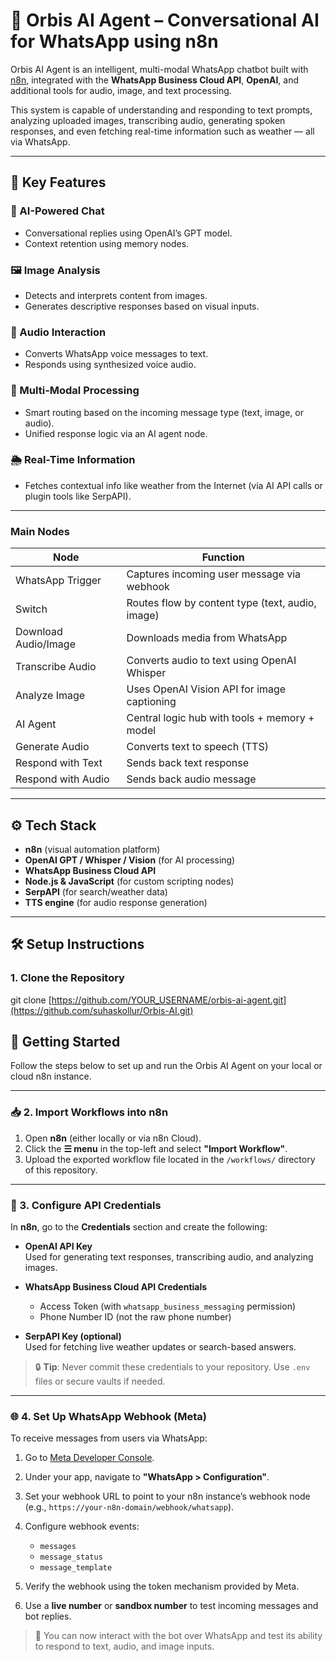 # 🤖 Orbis AI Agent – Conversational AI for WhatsApp using n8n

Orbis AI Agent is an intelligent, multi-modal WhatsApp chatbot built with [n8n](https://n8n.io/), integrated with the **WhatsApp Business Cloud API**, **OpenAI**, and additional tools for audio, image, and text processing.

This system is capable of understanding and responding to text prompts, analyzing uploaded images, transcribing audio, generating spoken responses, and even fetching real-time information such as weather — all via WhatsApp.

---

## 📌 Key Features

### 🧠 AI-Powered Chat
- Conversational replies using OpenAI’s GPT model.
- Context retention using memory nodes.

### 🖼️ Image Analysis
- Detects and interprets content from images.
- Generates descriptive responses based on visual inputs.

### 🎤 Audio Interaction
- Converts WhatsApp voice messages to text.
- Responds using synthesized voice audio.

### 💬 Multi-Modal Processing
- Smart routing based on the incoming message type (text, image, or audio).
- Unified response logic via an AI agent node.

### 🌦️ Real-Time Information
- Fetches contextual info like weather from the Internet (via AI API calls or plugin tools like SerpAPI).

---
### Main Nodes

| Node                  | Function                                           |
|-----------------------|----------------------------------------------------|
| WhatsApp Trigger      | Captures incoming user message via webhook         |
| Switch                | Routes flow by content type (text, audio, image)   |
| Download Audio/Image  | Downloads media from WhatsApp                      |
| Transcribe Audio      | Converts audio to text using OpenAI Whisper        |
| Analyze Image         | Uses OpenAI Vision API for image captioning        |
| AI Agent              | Central logic hub with tools + memory + model      |
| Generate Audio        | Converts text to speech (TTS)                      |
| Respond with Text     | Sends back text response                           |
| Respond with Audio    | Sends back audio message                           |

---

## ⚙️ Tech Stack

- **n8n** (visual automation platform)
- **OpenAI GPT / Whisper / Vision** (for AI processing)
- **WhatsApp Business Cloud API**
- **Node.js & JavaScript** (for custom scripting nodes)
- **SerpAPI** (for search/weather data)
- **TTS engine** (for audio response generation)

---

## 🛠️ Setup Instructions

### 1. Clone the Repository

git clone [https://github.com/YOUR_USERNAME/orbis-ai-agent.git](https://github.com/suhaskollur/Orbis-AI.git)

## 🚀 Getting Started

Follow the steps below to set up and run the Orbis AI Agent on your local or cloud n8n instance.

---

### 📥 2. Import Workflows into n8n

1. Open **n8n** (either locally or via n8n Cloud).
2. Click the **☰ menu** in the top-left and select **"Import Workflow"**.
3. Upload the exported workflow file located in the `/workflows/` directory of this repository.

---

### 🔐 3. Configure API Credentials

In **n8n**, go to the **Credentials** section and create the following:

- **OpenAI API Key**  
  Used for generating text responses, transcribing audio, and analyzing images.

- **WhatsApp Business Cloud API Credentials**  
  - Access Token (with `whatsapp_business_messaging` permission)  
  - Phone Number ID (not the raw phone number)

- **SerpAPI Key (optional)**  
  Used for fetching live weather updates or search-based answers.

> 🔒 **Tip**: Never commit these credentials to your repository. Use `.env` files or secure vaults if needed.

---

### 🌐 4. Set Up WhatsApp Webhook (Meta)

To receive messages from users via WhatsApp:

1. Go to [Meta Developer Console](https://developers.facebook.com/).
2. Under your app, navigate to **"WhatsApp > Configuration"**.
3. Set your webhook URL to point to your n8n instance’s webhook node (e.g., `https://your-n8n-domain/webhook/whatsapp`).
4. Configure webhook events:
   - `messages`
   - `message_status`
   - `message_template`

5. Verify the webhook using the token mechanism provided by Meta.
6. Use a **live number** or **sandbox number** to test incoming messages and bot replies.

> 📱 You can now interact with the bot over WhatsApp and test its ability to respond to text, audio, and image inputs.
